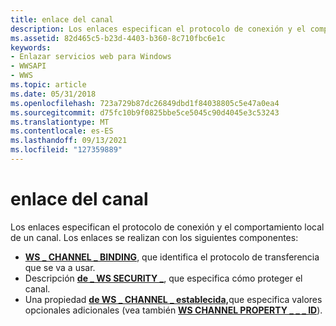 ```yaml
---
title: enlace del canal
description: Los enlaces especifican el protocolo de conexión y el comportamiento local de un canal.
ms.assetid: 82d465c5-b23d-4403-b360-8c710fbc6e1c
keywords:
- Enlazar servicios web para Windows
- WWSAPI
- WWS
ms.topic: article
ms.date: 05/31/2018
ms.openlocfilehash: 723a729b87dc26849dbd1f84038805c5e47a0ea4
ms.sourcegitcommit: d75fc10b9f0825bbe5ce5045c90d4045e3c53243
ms.translationtype: MT
ms.contentlocale: es-ES
ms.lasthandoff: 09/13/2021
ms.locfileid: "127359889"
---
```

# <a name="channel-binding"></a>enlace del canal

Los enlaces especifican el protocolo de conexión y el comportamiento local de un canal. Los enlaces se realizan con los siguientes componentes:

-   [**WS \_ CHANNEL \_ BINDING**](/windows/desktop/api/WebServices/ne-webservices-ws_channel_binding), que identifica el protocolo de transferencia que se va a usar.
-   Descripción [**de \_ WS SECURITY \_**](/windows/desktop/api/WebServices/ns-webservices-ws_security_description), que especifica cómo proteger el canal.
-   Una propiedad [**de WS \_ CHANNEL \_ establecida,**](/windows/desktop/api/WebServices/ns-webservices-ws_channel_property)que especifica valores opcionales adicionales (vea también [**WS CHANNEL PROPERTY \_ \_ \_ ID**](/windows/desktop/api/WebServices/ne-webservices-ws_channel_property_id)).

 

 




